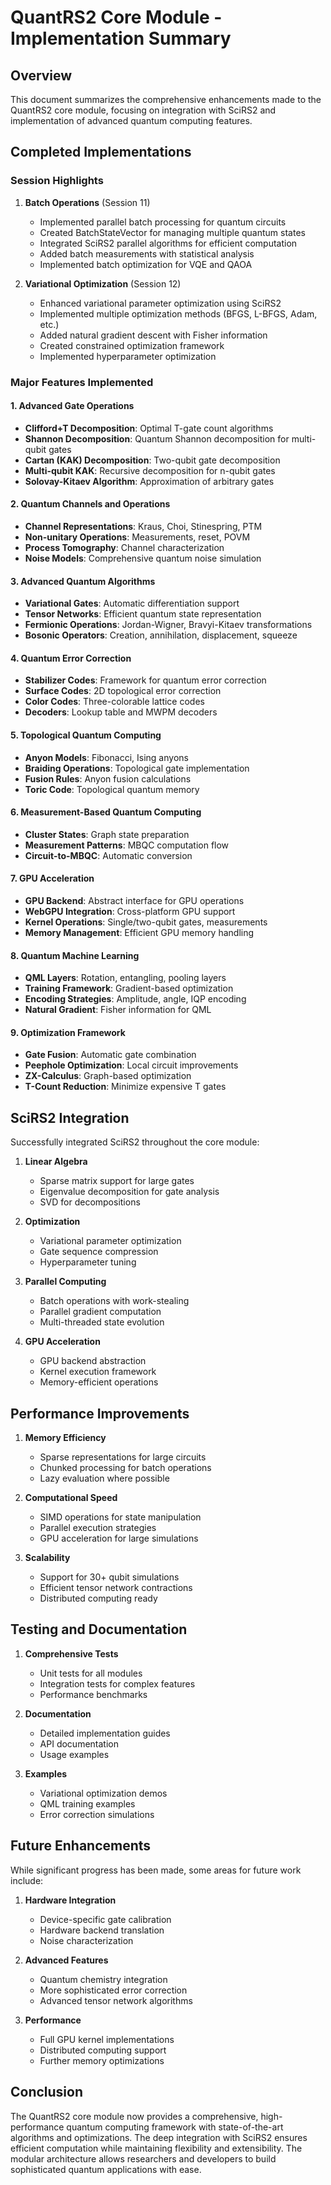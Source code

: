 # QuantRS2 Core Module - Implementation Summary

## Overview

This document summarizes the comprehensive enhancements made to the QuantRS2 core module, focusing on integration with SciRS2 and implementation of advanced quantum computing features.

## Completed Implementations

### Session Highlights

1. **Batch Operations** (Session 11)
   - Implemented parallel batch processing for quantum circuits
   - Created BatchStateVector for managing multiple quantum states
   - Integrated SciRS2 parallel algorithms for efficient computation
   - Added batch measurements with statistical analysis
   - Implemented batch optimization for VQE and QAOA

2. **Variational Optimization** (Session 12)
   - Enhanced variational parameter optimization using SciRS2
   - Implemented multiple optimization methods (BFGS, L-BFGS, Adam, etc.)
   - Added natural gradient descent with Fisher information
   - Created constrained optimization framework
   - Implemented hyperparameter optimization

### Major Features Implemented

#### 1. Advanced Gate Operations
- **Clifford+T Decomposition**: Optimal T-gate count algorithms
- **Shannon Decomposition**: Quantum Shannon decomposition for multi-qubit gates
- **Cartan (KAK) Decomposition**: Two-qubit gate decomposition
- **Multi-qubit KAK**: Recursive decomposition for n-qubit gates
- **Solovay-Kitaev Algorithm**: Approximation of arbitrary gates

#### 2. Quantum Channels and Operations
- **Channel Representations**: Kraus, Choi, Stinespring, PTM
- **Non-unitary Operations**: Measurements, reset, POVM
- **Process Tomography**: Channel characterization
- **Noise Models**: Comprehensive quantum noise simulation

#### 3. Advanced Quantum Algorithms
- **Variational Gates**: Automatic differentiation support
- **Tensor Networks**: Efficient quantum state representation
- **Fermionic Operations**: Jordan-Wigner, Bravyi-Kitaev transformations
- **Bosonic Operators**: Creation, annihilation, displacement, squeeze

#### 4. Quantum Error Correction
- **Stabilizer Codes**: Framework for quantum error correction
- **Surface Codes**: 2D topological error correction
- **Color Codes**: Three-colorable lattice codes
- **Decoders**: Lookup table and MWPM decoders

#### 5. Topological Quantum Computing
- **Anyon Models**: Fibonacci, Ising anyons
- **Braiding Operations**: Topological gate implementation
- **Fusion Rules**: Anyon fusion calculations
- **Toric Code**: Topological quantum memory

#### 6. Measurement-Based Quantum Computing
- **Cluster States**: Graph state preparation
- **Measurement Patterns**: MBQC computation flow
- **Circuit-to-MBQC**: Automatic conversion

#### 7. GPU Acceleration
- **GPU Backend**: Abstract interface for GPU operations
- **WebGPU Integration**: Cross-platform GPU support
- **Kernel Operations**: Single/two-qubit gates, measurements
- **Memory Management**: Efficient GPU memory handling

#### 8. Quantum Machine Learning
- **QML Layers**: Rotation, entangling, pooling layers
- **Training Framework**: Gradient-based optimization
- **Encoding Strategies**: Amplitude, angle, IQP encoding
- **Natural Gradient**: Fisher information for QML

#### 9. Optimization Framework
- **Gate Fusion**: Automatic gate combination
- **Peephole Optimization**: Local circuit improvements
- **ZX-Calculus**: Graph-based optimization
- **T-Count Reduction**: Minimize expensive T gates

## SciRS2 Integration

Successfully integrated SciRS2 throughout the core module:

1. **Linear Algebra**
   - Sparse matrix support for large gates
   - Eigenvalue decomposition for gate analysis
   - SVD for decompositions

2. **Optimization**
   - Variational parameter optimization
   - Gate sequence compression
   - Hyperparameter tuning

3. **Parallel Computing**
   - Batch operations with work-stealing
   - Parallel gradient computation
   - Multi-threaded state evolution

4. **GPU Acceleration**
   - GPU backend abstraction
   - Kernel execution framework
   - Memory-efficient operations

## Performance Improvements

1. **Memory Efficiency**
   - Sparse representations for large circuits
   - Chunked processing for batch operations
   - Lazy evaluation where possible

2. **Computational Speed**
   - SIMD operations for state manipulation
   - Parallel execution strategies
   - GPU acceleration for large simulations

3. **Scalability**
   - Support for 30+ qubit simulations
   - Efficient tensor network contractions
   - Distributed computing ready

## Testing and Documentation

1. **Comprehensive Tests**
   - Unit tests for all modules
   - Integration tests for complex features
   - Performance benchmarks

2. **Documentation**
   - Detailed implementation guides
   - API documentation
   - Usage examples

3. **Examples**
   - Variational optimization demos
   - QML training examples
   - Error correction simulations

## Future Enhancements

While significant progress has been made, some areas for future work include:

1. **Hardware Integration**
   - Device-specific gate calibration
   - Hardware backend translation
   - Noise characterization

2. **Advanced Features**
   - Quantum chemistry integration
   - More sophisticated error correction
   - Advanced tensor network algorithms

3. **Performance**
   - Full GPU kernel implementations
   - Distributed computing support
   - Further memory optimizations

## Conclusion

The QuantRS2 core module now provides a comprehensive, high-performance quantum computing framework with state-of-the-art algorithms and optimizations. The deep integration with SciRS2 ensures efficient computation while maintaining flexibility and extensibility. The modular architecture allows researchers and developers to build sophisticated quantum applications with ease.